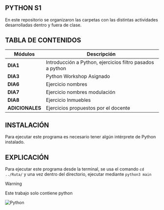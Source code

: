 ## PYTHON S1
En este repositorio se organizaron las carpetas con las distintas actividades desarrolladas dentro y fuera de clase.

## TABLA DE CONTENIDOS 
| Módulos | Descripción  |
| -- | -- |
| __DIA1__  | Introducción a Python, ejercicios filtro pasados a python |
| __DIA3__  | Python Workshop Asignado                          |
| __DIA6__    | Ejercicio nombres |
| __DIA7__  | Ejercicio nombres modulación |
| __DIA8__  | Ejercicio Inmuebles |
| __ADICIONALES__ | Ejercicios propuestos por el docente

## INSTALACIÓN
Para ejecutar este programa es necesario tener algún intérprete de Python instalado.

## EXPLICACIÓN
Para ejecutar este programa desde la terminal, se usa el comando `cd ../Ruta/` y una vez dentro del directorio, ejecutar mediante `python3 main`

>[!WARNING]
>Este trabajo solo contiene python

![Python](https://programacionfacil.org/blog/wp-content/uploads/2022/07/curso-python.png)
